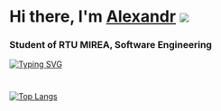 # Hi there, I'm [Alexandr](https://t.me/RaleUxanSdrT) ![](https://github.com/blackcater/blackcater/raw/main/images/Hi.gif) 
### Student of RTU MIREA, Software Engineering
[![Typing SVG](https://readme-typing-svg.herokuapp.com/?color=%2336BCF7&lines=Java+and+Android+developer)](https://git.io/typing-svg)
#
[![Top Langs](https://github-readme-stats.vercel.app/api/top-langs/?username=anuraghazra&layout=compact)](https://github.com/anuraghazra/github-readme-stats)
